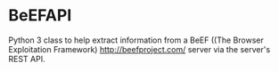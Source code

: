 # BeEFAPI
Python 3 class to help extract information from a BeEF ((The Browser Exploitation Framework) http://beefproject.com/ server via the server's REST API.
